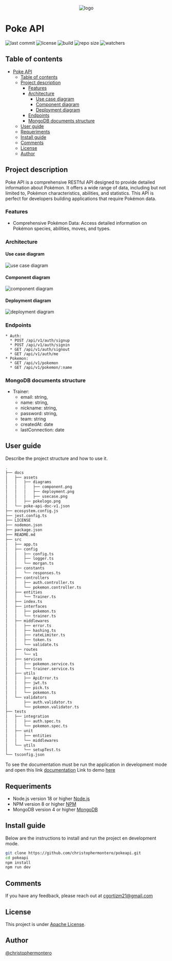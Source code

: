 <p align="center"><img src="./docs/assets/pokelogo.png" alt="logo"></p>

# Poke API

![last commit](https://img.shields.io/github/last-commit/christophermontero/pokeapi)
![license](https://img.shields.io/github/license/christophermontero/pokeapi)
![build](https://img.shields.io/github/actions/workflow/status/christophermontero/pokeapi/pipeline.yml)
![repo size](https://img.shields.io/github/repo-size/christophermontero/pokeapi)
![watchers](https://img.shields.io/github/watchers/christophermontero/pokeapi?style=social)

## Table of contents

- [Poke API](#poke-api)
  - [Table of contents](#table-of-contents)
  - [Project description](#project-description)
    - [Features](#features)
    - [Architecture](#architecture)
      - [Use case diagram](#use-case-diagram)
      - [Component diagram](#component-diagram)
      - [Deployment diagram](#deployment-diagram)
    - [Endpoints](#endpoints)
    - [MongoDB documents structure](#mongodb-documents-structure)
  - [User guide](#user-guide)
  - [Requeriments](#requeriments)
  - [Install guide](#install-guide)
  - [Comments](#comments)
  - [License](#license)
  - [Author](#author)

## Project description

Poke API is a comprehensive RESTful API designed to provide detailed information about Pokémon. It offers a wide range of data, including but not limited to, Pokémon characteristics, abilities, and statistics. This API is perfect for developers building applications that require Pokémon data.

### Features
- Comprehensive Pokémon Data: Access detailed information on Pokémon species, abilities, moves, and types.

### Architecture

#### Use case diagram

![use case diagram](./docs/assets/diagrams/usecase.png)

#### Component diagram

![component diagram](./docs/assets/diagrams/component.png)

#### Deployment diagram

![deployment diagram](./docs/assets/diagrams/deployment.png)

### Endpoints

```
* Auth:
  * POST /api/v1/auth/signup
  * POST /api/v1/auth/signin
  * GET /api/v1/auth/signout
  * GET /api/v1/auth/me
* Pokemon:
  * GET /api/v1/pokemon
  * GET /api/v1/pokemon/:name
```

### MongoDB documents structure

- Trainer:
  - email: string,
  - name: string,
  - nickname: string,
  - password: string,
  - team: string
  - createdAt: date
  - lastConnection: date

## User guide

Describe the project structure and how to use it.

```bash
.
├── docs
│   ├── assets
│   │   ├── diagrams
│   │   │   ├── component.png
│   │   │   ├── deployment.png
│   │   │   ├── usecase.png
│   │   ├── pokelogo.png
│   └── poke-api-doc-v1.json
├── ecosystem.config.js
├── jest.config.ts
├── LICENSE
├── nodemon.json
├── package.json
├── README.md
├── src
│   ├── app.ts
│   ├── config
│   │   ├── config.ts
│   │   ├── logger.ts
│   │   └── morgan.ts
│   ├── constants
│   │   └── responses.ts
│   ├── controllers
│   │   ├── auth.controller.ts
│   │   └── pokemon.controller.ts
│   ├── entities
│   │   └── Trainer.ts
│   ├── index.ts
│   ├── interfaces
│   │   ├── pokemon.ts
│   │   └── trainer.ts
│   ├── middlewares
│   │   ├── error.ts
│   │   ├── hashing.ts
│   │   ├── rateLimiter.ts
│   │   ├── token.ts
│   │   └── validate.ts
│   ├── routes
│   │   └── v1
│   ├── services
│   │   ├── pokemon.service.ts
│   │   └── trainer.service.ts
│   ├── utils
│   │   ├── ApiError.ts
│   │   ├── jwt.ts
│   │   ├── pick.ts
│   │   └── pokemon.ts
│   └── validators
│       ├── auth.validator.ts
│       └── pokemon.validator.ts
├── tests
│   ├── integration
│   │   ├── auth.spec.ts
│   │   └── pokemon.spec.ts
│   ├── unit
│   │   ├── entities
│   │   └── middlewares
│   └── utils
│       └── setupTest.ts
└── tsconfig.json

```

To see the documentation must be run the application in development mode and open this link [documentation](http://localhost:3000/api/v1/docs/)
Link to demo [here](https://awesomepokeapi-ae9d4e3e043d.herokuapp.com/)

## Requeriments

- Node.js version 18 or higher [Node.js](https://nodejs.org/en/)
- NPM version 8 or higher [NPM](https://www.npmjs.com/)
- MongoDB version 4 or higher [MongoDB](https://www.mongodb.com/)

## Install guide

Below are the instructions to install and run the project en development mode.

```bash
git clone https://github.com/christophermontero/pokeapi.git
cd pokeapi
npm install
npm run dev
```

## Comments

If you have any feedback, please reach out at cgortizm21@gmail.com

## License

This project is under [Apache License](https://www.apache.org/licenses/LICENSE-2.0).

## Author

[@christophermontero](https://github.com/christophermontero)
